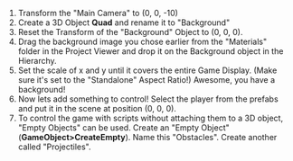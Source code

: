 1. Transform the "Main Camera" to (0, 0, -10)
2. Create a 3D Object **Quad** and rename it to "Background"
3. Reset the Transform of the "Background" Object to (0, 0, 0).
4. Drag the background image you chose earlier from the "Materials" folder in the Project Viewer and drop it on the Background object in the Hierarchy. 
5. Set the scale of x and y until it covers the entire Game Display. (Make sure it's set to the "Standalone" Aspect Ratio!) Awesome, you have a background!
5. Now lets add something to control! Select the player from the prefabs and put it in the scene at position (0, 0, 0).
6. To control the game with scripts without attaching them to a 3D object, "Empty Objects" can be used. Create an "Empty Object"(**GameObject>CreateEmpty**). Name this "Obstacles". Create another called "Projectiles".